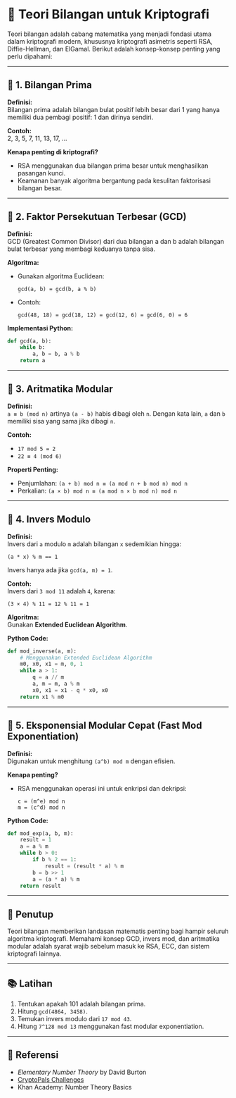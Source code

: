 
# 📘 Teori Bilangan untuk Kriptografi

Teori bilangan adalah cabang matematika yang menjadi fondasi utama dalam kriptografi modern, khususnya kriptografi asimetris seperti RSA, Diffie-Hellman, dan ElGamal. Berikut adalah konsep-konsep penting yang perlu dipahami:

---

## 🧮 1. Bilangan Prima

**Definisi:**  
Bilangan prima adalah bilangan bulat positif lebih besar dari 1 yang hanya memiliki dua pembagi positif: 1 dan dirinya sendiri.

**Contoh:**  
2, 3, 5, 7, 11, 13, 17, ...

**Kenapa penting di kriptografi?**  
- RSA menggunakan dua bilangan prima besar untuk menghasilkan pasangan kunci.
- Keamanan banyak algoritma bergantung pada kesulitan faktorisasi bilangan besar.

---

## 🔄 2. Faktor Persekutuan Terbesar (GCD)

**Definisi:**  
GCD (Greatest Common Divisor) dari dua bilangan a dan b adalah bilangan bulat terbesar yang membagi keduanya tanpa sisa.

**Algoritma:**  
- Gunakan algoritma Euclidean:
  ```
  gcd(a, b) = gcd(b, a % b)
  ```
- Contoh:
  ```
  gcd(48, 18) = gcd(18, 12) = gcd(12, 6) = gcd(6, 0) = 6
  ```

**Implementasi Python:**
```python
def gcd(a, b):
    while b:
        a, b = b, a % b
    return a
```

---

## 🔁 3. Aritmatika Modular

**Definisi:**  
`a ≡ b (mod n)` artinya `(a - b)` habis dibagi oleh `n`. Dengan kata lain, `a` dan `b` memiliki sisa yang sama jika dibagi `n`.

**Contoh:**
- `17 mod 5 = 2`
- `22 ≡ 4 (mod 6)`

**Properti Penting:**
- Penjumlahan: `(a + b) mod n ≡ (a mod n + b mod n) mod n`
- Perkalian: `(a × b) mod n ≡ (a mod n × b mod n) mod n`

---

## 🧠 4. Invers Modulo

**Definisi:**  
Invers dari `a` modulo `m` adalah bilangan `x` sedemikian hingga:
```
(a * x) % m == 1
```
Invers hanya ada jika `gcd(a, m) = 1`.

**Contoh:**  
Invers dari `3 mod 11` adalah `4`, karena:
```
(3 × 4) % 11 = 12 % 11 = 1
```

**Algoritma:**  
Gunakan **Extended Euclidean Algorithm**.

**Python Code:**
```python
def mod_inverse(a, m):
    # Menggunakan Extended Euclidean Algorithm
    m0, x0, x1 = m, 0, 1
    while a > 1:
        q = a // m
        a, m = m, a % m
        x0, x1 = x1 - q * x0, x0
    return x1 % m0
```

---

## 🧩 5. Eksponensial Modular Cepat (Fast Mod Exponentiation)

**Definisi:**  
Digunakan untuk menghitung `(a^b) mod m` dengan efisien.

**Kenapa penting?**
- RSA menggunakan operasi ini untuk enkripsi dan dekripsi:
  ```
  c = (m^e) mod n
  m = (c^d) mod n
  ```

**Python Code:**
```python
def mod_exp(a, b, m):
    result = 1
    a = a % m
    while b > 0:
        if b % 2 == 1:
            result = (result * a) % m
        b = b >> 1
        a = (a * a) % m
    return result
```

---

## 🏁 Penutup

Teori bilangan memberikan landasan matematis penting bagi hampir seluruh algoritma kriptografi. Memahami konsep GCD, invers mod, dan aritmatika modular adalah syarat wajib sebelum masuk ke RSA, ECC, dan sistem kriptografi lainnya.

---

## 📚 Latihan

1. Tentukan apakah 101 adalah bilangan prima.
2. Hitung `gcd(4864, 3458)`.
3. Temukan invers modulo dari `17 mod 43`.
4. Hitung `7^128 mod 13` menggunakan fast modular exponentiation.

---

## 🔗 Referensi

- *Elementary Number Theory* by David Burton  
- [CryptoPals Challenges](https://cryptopals.com/)
- Khan Academy: Number Theory Basics
